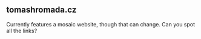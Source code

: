 ## tomashromada.cz

Currently features a mosaic website, though that can change. Can you spot all the links?
